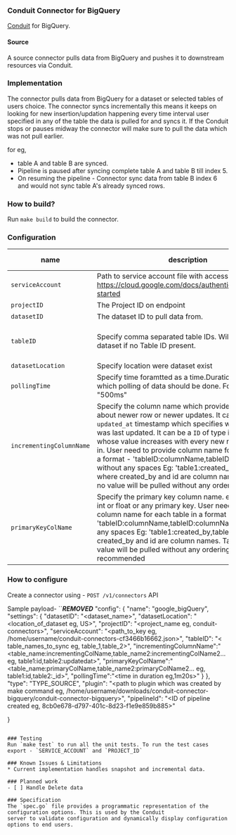 ### Conduit Connector for BigQuery
[Conduit](https://conduit.io) for BigQuery.

#### Source
A source connector pulls data from BigQuery and pushes it to downstream resources via Conduit.

### Implementation
The connector pulls data from BigQuery for a dataset or selected tables of users choice. The connector syncs incrementally this means
it keeps on looking for new insertion/updation happening every time interval user specified in any of the table the data is pulled for and syncs it. 
If the Conduit stops or pauses midway the connector will make sure to pull the data which was not pull earlier. 

for eg,
- table A and table B are synced.
- Pipeline is paused after syncing complete table A and table B till index 5.
- On resuming the pipeline - Connector sync data from table B index 6 and would not sync table A's already synced rows.

### How to build?
Run `make build` to build the connector.

### Configuration
| name |  description | required | default value |
|------|--------------|----------|---------------|
|`serviceAccount`|Path to service account file with access to project. ref: https://cloud.google.com/docs/authentication/getting-started|true| - |
|`projectID`| The Project ID on endpoint|true| - |
|`datasetID`|The dataset ID to pull data from.|true| - |
|`tableID`|Specify comma separated table IDs. Will pull whole dataset if no Table ID present. |false|all tables in dataset|
|`datasetLocation`|Specify location were dataset exist|true| - |
|`pollingTime`|Specify time foramtted as a time.Duration string, after which polling of data should be done. For eg, "2s", "500ms"|false|5m|
|`incrementingColumnName`|Specify the column name which provide visibility about newer row or newer updates. It can be either `updated_at` timestamp which specifies when the table was last updated. It can be a `ID` of type int or float whose value increases with every new record coming in. User need to provide column name for each table in a format - 'tableID:columnName,tableID:columnName' without any spaces Eg: 'table1:created_by,table2:id' where created_by and id are column names. Table with no value will be pulled without any ordering.|false| - |
|`primaryKeyColName`|Specify the primary key column name. eg, `ID` of type int or float or any primary key. User need to provide column name for each table in a format - 'tableID:columnName,tableID:columnName' without any spaces Eg: 'table1:created_by,table2:id' where created_by and id are column names. Table with no value will be pulled without any ordering. This field is recommended|false| - |

### How to configure
Create a connector using - `POST /v1/connectors` API

Sample payload-
``***REMOVED***
   "config": {
     "name": "google_bigQuery",
     "settings": {
       "datasetID": "<dataset_name>",
       "datasetLocation": "<location_of_dataset eg, US>",
       "projectID": "<project_name eg, conduit-connectors>",
"serviceAccount": "<path_to_key eg, /home/username/conduit-connectors-cf3466b16662.json>",
       "tableID": "< table_names_to_sync eg, table_1,table_2>",
       "incrementingColumnName":"<table_name:incrementingColName,table_name2:incrementingColName2... eg, table1:id,table2:updatedat>",
       "primaryKeyColName":"<table_name:primaryColName,table_name2:primaryColName2... eg, table1:id,table2:_id>",
       "pollingTime":"<time in duration eg,1m20s>"
     }
   },
   "type": "TYPE_SOURCE",
"plugin": "<path to plugin which was created by make command eg, /home/username/downloads/conduit-connector-bigquery/conduit-connector-bigquery>",
   "pipelineId": "<ID of pipeline created eg, 8cb0e678-d797-401c-8d23-f1e9e859b885>"
 
 }
 ```

### Testing
Run `make test` to run all the unit tests. To run the test cases export - `SERVICE_ACCOUNT` and `PROJECT_ID`

### Known Issues & Limitations
* Current implementation handles snapshot and incremental data.

### Planned work
- [ ] Handle Delete data

### Specification
The `spec.go` file provides a programmatic representation of the configuration options. This is used by the Conduit
server to validate configuration and dynamically display configuration options to end users.
